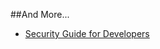 ##And More...

* [Security Guide for Developers](https://github.com/FallibleInc/security-guide-for-developers)
